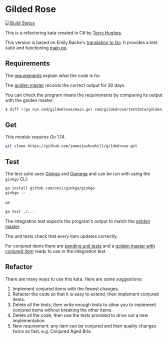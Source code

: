 # Gilded Rose

[![Build Status](https://travis-ci.org/jamesjoshuahill/gildedrose.svg?branch=master)](https://travis-ci.org/jamesjoshuahill/gildedrose)

This is a refactoring kata created in C# by [Terry Hughes](http://twitter.com/TerryHughes).

This version is based on Emily Bache's
[translation to Go](https://github.com/emilybache/GildedRose-Refactoring-Kata/tree/master/go). It provides a test suite
and functioning [main.go](https://github.com/jamesjoshuahill/gildedrose/blob/master/cmd/gildedrose/main.go).

## Requirements

The [requirements](https://github.com/jamesjoshuahill/gildedrose/blob/master/REQUIREMENTS.md) explain what
the code is for.

The [golden master](https://github.com/jamesjoshuahill/gildedrose/blob/master/cmd/gildedrose/testdata/golden_master.txt)
records the correct output for 30 days.

You can check the program meets the requirements by comparing its output with the golden master:

```bash
$ diff <(go run cmd/gildedrose/main.go) cmd/gildedrose/testdata/golden_master.txt
```

## Get

_This module requires Go 1.14._

```bash
git clone https://github.com/jamesjoshuahill/gildedrose.git
```

## Test

The test suite uses [Ginkgo](https://onsi.github.io/ginkgo/) and [Gomega](https://onsi.github.io/gomega/) and can be run
with using the `ginkgo` CLI:

```bash
go install github.com/onsi/ginkgo/ginkgo
ginkgo -r
```

or:

```bash
go test ./...
```

The integration test expects the program's output to match the
[golden master](https://github.com/jamesjoshuahill/gildedrose/blob/master/cmd/gildedrose/testdata/golden_master.txt).

The unit tests check that every item updates correctly.

For conjured items there are
[pending unit tests](https://github.com/jamesjoshuahill/gildedrose/blob/master/app_test.go#L95-L109) and a
[golden master with conjured item](https://github.com/jamesjoshuahill/gildedrose/blob/master/cmd/gildedrose/testdata/golden_master_with_conjured_item.txt)
ready to use in the integration test.

## Refactor

There are many ways to use this kata. Here are some suggestions:

1. Implement conjured items with the fewest changes.
1. Refactor the code so that it is easy to extend, then implement conjured items.
1. Delete all the tests, then write enough tests to allow you to implement conjured items without breaking the other items.
1. Delete all the code, then use the tests provided to drive out a new implementation.
1. New requirement: any item can be conjured and their quality changes twice as fast, e.g. Conjured Aged Brie.
